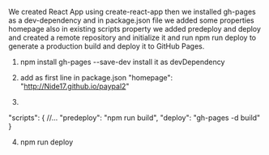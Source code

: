 We created React App using create-react-app
then we installed gh-pages as a dev-dependency
and in package.json file we added some properties homepage also in existing scripts property we added predeploy and deploy
and created a remote repository and initialize it
and run npm run deploy to generate a production build and deploy it to GitHub Pages.



1. npm install gh-pages --save-dev
install it as devDependency

2. add as first line in package.json
"homepage": "http://Nide17.github.io/paypal2"

3. 

"scripts": {
//...
"predeploy": "npm run build",
"deploy": "gh-pages -d build"
}

4. npm run deploy